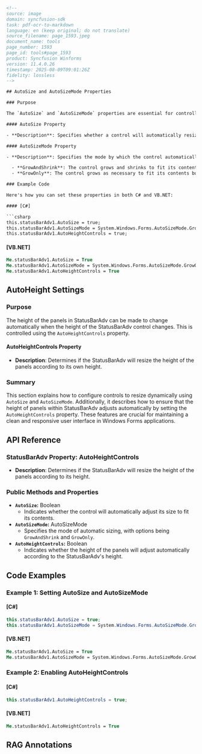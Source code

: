 ```html
<!-- 
source: image
domain: syncfusion-sdk
task: pdf-ocr-to-markdown
language: en (keep original; do not translate)
source_filename: page_1593.jpeg
document_name: tools
page_number: 1593
page_id: tools#page_1593
product: Syncfusion Winforms
version: 11.4.0.26
timestamp: 2025-08-09T09:01:26Z
fidelity: lossless
-->

## AutoSize and AutoSizeMode Properties

### Purpose

The `AutoSize` and `AutoSizeMode` properties are essential for controlling how controls in a Windows Forms application adjust their size based on their contents.

#### AutoSize Property

- **Description**: Specifies whether a control will automatically resize itself to fit its contents.

#### AutoSizeMode Property

- **Description**: Specifies the mode by which the control automatically resizes itself. The options included are:

  - **GrowAndShrink**: The control grows and shrinks to fit its contents, potentially deviating slightly from the Size property.
  - **GrowOnly**: The control grows as necessary to fit its contents but does not shrink below the size specified in the Size property.

### Example Code

Here's how you can set these properties in both C# and VB.NET:

#### [C#]

```csharp
this.statusBarAdv1.AutoSize = true;
this.statusBarAdv1.AutoSizeMode = System.Windows.Forms.AutoSizeMode.GrowOnly;
this.statusBarAdv1.AutoHeightControls = true;
```

#### [VB.NET]

```vb
Me.statusBarAdv1.AutoSize = True
Me.statusBarAdv1.AutoSizeMode = System.Windows.Forms.AutoSizeMode.GrowOnly
Me.statusBarAdv1.AutoHeightControls = True
```

## AutoHeight Settings

### Purpose

The height of the panels in StatusBarAdv can be made to change automatically when the height of the StatusBarAdv control changes. This is controlled using the `AutoHeightControls` property.

#### AutoHeightControls Property

- **Description**: Determines if the StatusBarAdv will resize the height of the panels according to its own height.

### Summary

This section explains how to configure controls to resize dynamically using `AutoSize` and `AutoSizeMode`. Additionally, it describes how to ensure that the height of panels within StatusBarAdv adjusts automatically by setting the `AutoHeightControls` property. These features are crucial for maintaining a clean and responsive user interface in Windows Forms applications.

## API Reference

### StatusBarAdv Property: AutoHeightControls

- **Description**: Determines if the StatusBarAdv will resize the height of the panels according to its height.

### Public Methods and Properties

- **`AutoSize`:** Boolean
  - Indicates whether the control will automatically adjust its size to fit its contents.
- **`AutoSizeMode`:** AutoSizeMode
  - Specifies the mode of automatic sizing, with options being `GrowAndShrink` and `GrowOnly`.
- **`AutoHeightControls`:** Boolean
  - Indicates whether the height of the panels will adjust automatically according to the StatusBarAdv's height.

## Code Examples

### Example 1: Setting AutoSize and AutoSizeMode

#### [C#]

```csharp
this.statusBarAdv1.AutoSize = true;
this.statusBarAdv1.AutoSizeMode = System.Windows.Forms.AutoSizeMode.GrowOnly;
```

#### [VB.NET]

```vb
Me.statusBarAdv1.AutoSize = True
Me.statusBarAdv1.AutoSizeMode = System.Windows.Forms.AutoSizeMode.GrowOnly
```

### Example 2: Enabling AutoHeightControls

#### [C#]

```csharp
this.statusBarAdv1.AutoHeightControls = true;
```

#### [VB.NET]

```vb
Me.statusBarAdv1.AutoHeightControls = True
```

## RAG Annotations

<!-- tags: [Windows Forms, AutoSize, AutoSizeMode, StatusBarAdv, AutoHeightControls] keywords: [automatically resize, control behavior, content size, GrowAndShrink, GrowOnly, panels height, responsive design] -->
```